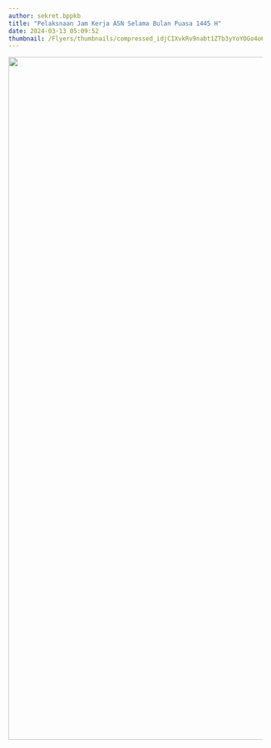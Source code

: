 ```yaml
---
author: sekret.bppkb
title: "Pelaksnaan Jam Kerja ASN Selama Bulan Puasa 1445 H"
date: 2024-03-13 05:09:52
thumbnail: /Flyers/thumbnails/compressed_idjCIXvkRv9nabt1ZTb3yYoYOGo4o6Tu1F09gXbd.png
---
```

<p><img src="/images/iNt6AR6vbLl5KDcjKho4.png" alt="" width="1087" height="1351" /></p>